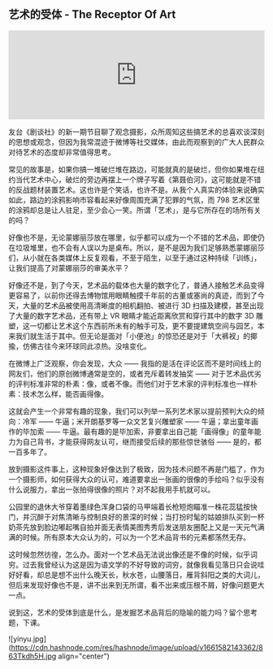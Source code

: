 ## 艺术的受体 - The Receptor Of Art

<iframe allow="autoplay *; encrypted-media *; fullscreen *; clipboard-write" frameborder="0" height="175" style="width:100%;max-width:660px;overflow:hidden;background:transparent;" sandbox="allow-forms allow-popups allow-same-origin allow-scripts allow-storage-access-by-user-activation allow-top-navigation-by-user-activation" src="https://embed.podcasts.apple.com/cn/podcast/vol-40-%E4%B8%BA%E4%BB%80%E4%B9%88%E6%9C%89%E4%BA%9B%E6%91%84%E5%BD%B1%E5%B8%88-%E4%BC%9A%E8%A2%AB%E7%A7%B0%E4%B8%BA%E8%89%BA%E6%9C%AF%E5%AE%B6-%E8%A7%82%E5%BF%B5%E6%91%84%E5%BD%B1%E6%8E%A2%E7%A9%B6/id1537284707?i=1000576773148"></iframe>



友台《剧谈社》的新一期节目聊了观念摄影，众所周知这些搞艺术的总喜欢谈深刻的思想或观念，但因为我常混迹于微博等社交媒体，由此而观察到的广大人民群众对待艺术的态度却非常值得思考。

常见的故事是，如果你搞一堆破烂堆在路边，可能就真的是破烂，但你如果堆在纽约当代艺术中心，破烂的旁边再摆上一个牌子写着《第聂伯河》，这可能就是不错的反战题材装置艺术。这也许是个笑话，也许不是。从我个人真实的体验来说确实如此，路边的涂鸦影响市容看起来好像周围充满了犯罪的气氛，而 798 艺术区里的涂鸦却总是让人驻足，至少会心一笑。所谓「艺术」，是与它所存在的场所有关的吗？

好像也不是，无论蒙娜丽莎放在哪里，似乎都可以成为一个不错的艺术品，即使仍在垃圾堆里，也不会有人误以为是桌布。所以，是不是因为我们足够熟悉蒙娜丽莎们，从小就在各类媒体上反复观看，不至于陌生，以至于通过这种持续「训练」，让我们提高了对蒙娜丽莎的审美水平？

好像还不是，到了今天，艺术品的载体也大量的数字化了，普通人接触艺术品变得更容易了，以前你还得去博物馆用眼睛触摸千年前的古董或塞尚的真迹，而到了今天，大量的艺术品被使用高清晰度的相机翻拍、被进行 3D 扫描及建模，甚至出现了大量的数字艺术品，还有带上 VR 眼睛才能近距离欣赏和穿行其中的数字 3D 雕塑，这一切都让艺术这个东西前所未有的触手可及，更不要提建筑空间与园艺，本来我们就生活于其中。但无论是面对「小便池」的惊恐还是对于「大裤衩」的揶揄，仿佛古往今来环球同此凉热。没啥变化。

在微博上广泛观察，你会发现，大众 —— 我指的是活在评论区而不是时间线上的网友们，他们的原创微博通常是空的，或者充斥着转发抽奖 —— 对于艺术品优劣的评判标准非常的朴素：像，或者不像。而他们对于艺术家的评判标准也一样朴素：技术怎么样，能否画得像。

这就会产生一个非常有趣的现象，我们可以列举一系列艺术家以提前预判大众的倾向：冷军 —— 牛逼；米开朗基罗等一众文艺复兴雕塑家 —— 牛逼；拿出童年画作的毕加索 —— 牛逼。最有趣的是毕加索，非要拿出自己能「画得像」的童年能力为自己背书，才能获得网友认可，继而接受后续的那些惊世骇俗 —— 是的，都一百多年了。

放到摄影这件事上，这种现象好像达到了极致，因为技术问题不再是门槛了，作为一个摄影师，如何获得大众的认可，难道要拿出一张画的很像的手绘吗？似乎没有什么说服力，拿出一张拍得很像的照片？对不起我用手机就可以。

公园里的退休大爷穿着墨绿色浑身口袋的马甲端着长枪短炮瞄准一株花蕊猛按快门，并沉醉于对焦清晰与控制良好的景深的时候；当打扮时髦的姑娘排队买到一杯奶茶先放到脸边嘟起嘴自拍并面无表情美图秀秀后发送朋友圈配上又是一天元气满满的时候。所有原本大众认为的，可以为一个艺术品背书的元素都荡然无存。

这时候忽然彷徨，怎么办。面对一个艺术品无法说出像还是不像的时候，似乎词穷。过去我曾经认为这是因为语文学的不好导致的词穷，就像我看见落日只会说哇好好看，却总是想不出什么晚天长，秋水苍，山腰落日，雁背斜阳之类的大词儿，但后来发现好像也不是，讲不出来到无所谓，看不出来或压根不屑，好像问题更大一点。

说到这，艺术的受体到底是什么，是发掘艺术品背后的隐喻的能力吗？留个思考题，下课。



![yinyu.jpg](https://cdn.hashnode.com/res/hashnode/image/upload/v1661582143362/863Tkdh5H.jpg align="center")
